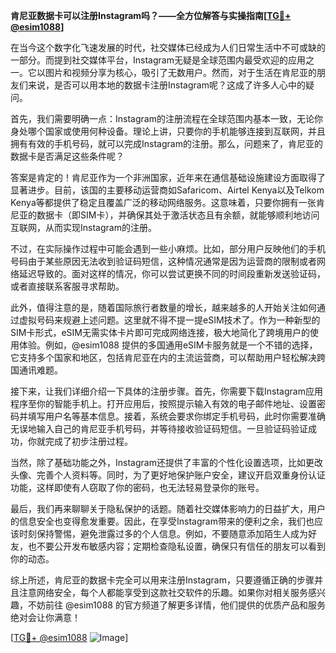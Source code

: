 **肯尼亚数据卡可以注册Instagram吗？——全方位解答与实操指南[[TG💪+ @esim1088](https://t.me/s/esim1088)]**

在当今这个数字化飞速发展的时代，社交媒体已经成为人们日常生活中不可或缺的一部分。而提到社交媒体平台，Instagram无疑是全球范围内最受欢迎的应用之一。它以图片和视频分享为核心，吸引了无数用户。然而，对于生活在肯尼亚的朋友们来说，是否可以用本地的数据卡注册Instagram呢？这成了许多人心中的疑问。

首先，我们需要明确一点：Instagram的注册流程在全球范围内基本一致，无论你身处哪个国家或使用何种设备。理论上讲，只要你的手机能够连接到互联网，并且拥有有效的手机号码，就可以完成Instagram的注册。那么，问题来了，肯尼亚的数据卡是否满足这些条件呢？

答案是肯定的！肯尼亚作为一个非洲国家，近年来在通信基础设施建设方面取得了显著进步。目前，该国的主要移动运营商如Safaricom、Airtel Kenya以及Telkom Kenya等都提供了稳定且覆盖广泛的移动网络服务。这意味着，只要你拥有一张肯尼亚的数据卡（即SIM卡），并确保其处于激活状态且有余额，就能够顺利地访问互联网，从而实现Instagram的注册。

不过，在实际操作过程中可能会遇到一些小麻烦。比如，部分用户反映他们的手机号码由于某些原因无法收到验证码短信，这种情况通常是因为运营商的限制或者网络延迟导致的。面对这样的情况，你可以尝试更换不同的时间段重新发送验证码，或者直接联系客服寻求帮助。

此外，值得注意的是，随着国际旅行者数量的增长，越来越多的人开始关注如何通过虚拟号码来规避上述问题。这里就不得不提一提eSIM技术了。作为一种新型的SIM卡形式，eSIM无需实体卡片即可完成网络连接，极大地简化了跨境用户的使用体验。例如，@esim1088 提供的多国通用eSIM卡服务就是一个不错的选择，它支持多个国家和地区，包括肯尼亚在内的主流运营商，可以帮助用户轻松解决跨国通讯难题。

接下来，让我们详细介绍一下具体的注册步骤。首先，你需要下载Instagram应用程序至你的智能手机上。打开应用后，按照提示输入有效的电子邮件地址、设置密码并填写用户名等基本信息。接着，系统会要求你绑定手机号码，此时你需要准确无误地输入自己的肯尼亚手机号码，并等待接收验证码短信。一旦验证码验证成功，你就完成了初步注册过程。

当然，除了基础功能之外，Instagram还提供了丰富的个性化设置选项，比如更改头像、完善个人资料等。同时，为了更好地保护账户安全，建议开启双重身份认证功能，这样即使有人窃取了你的密码，也无法轻易登录你的账号。

最后，我们再来聊聊关于隐私保护的话题。随着社交媒体影响力的日益扩大，用户的信息安全也变得愈发重要。因此，在享受Instagram带来的便利之余，我们也应该时刻保持警惕，避免泄露过多的个人信息。例如，不要随意添加陌生人成为好友，也不要公开发布敏感内容；定期检查隐私设置，确保只有信任的朋友可以看到你的动态。

综上所述，肯尼亚的数据卡完全可以用来注册Instagram，只要遵循正确的步骤并且注意网络安全，每个人都能享受到这款社交软件的乐趣。如果你对相关服务感兴趣，不妨前往 @esim1088 的官方频道了解更多详情，他们提供的优质产品和服务绝对会让你满意！

[[TG💪+ @esim1088](https://t.me/s/esim1088) ![Image](https://i.postimg.cc/4NQfJmqS/Snipaste-2025-05-13-00-14-12.png)]